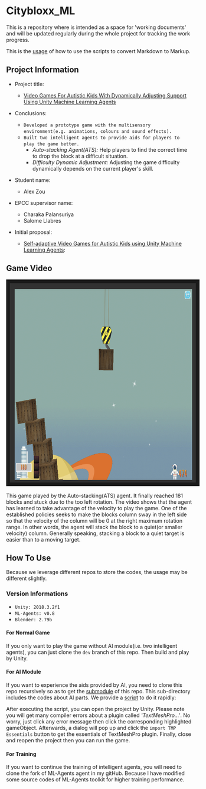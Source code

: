 # Citybloxx_ML
This is a repository where is intended as a space for 'working documents' and will be updated regularly during the whole project for tracking the work progress.
  
This is the [usage](https://github.com/gzrjzcx/Citybloxx_ML/issues/1) of how to use the scripts to convert Markdown to Markup. 

## Project Information
- Project title: 
    - [Video Games For Autistic Kids With Dynamically Adjusting Support Using Unity Machine Learning Agents](https://www.wiki.ed.ac.uk/pages/viewpage.action?spaceKey=hpcdis&title=S1702794+Alex+Zou)

- Conclusions:
    - `Developed a prototype game with the multisensory environment(e.g. animations, colours and sound effects).`
    - `Built two intelligent agents to provide aids for players to play the game better.`
        - *Auto-stacking Agent(ATS):* Help players to find the correct time to drop the block at a difficult situation.
        - *Difficulty Dynamic Adjustment:* Adjusting the game difficulty dynamically depends on the current player's skill.

- Student name:
    - Alex Zou
- EPCC supervisor name:
    - Charaka Palansuriya
    - Salome Llabres

- Initial proposal:
    - [Self-adaptive Video Games for Autistic Kids using Unity Machine Learning Agents](https://www.wiki.ed.ac.uk/display/hpcdis/Self-adaptive+Video+Games+for+Autistic+Kids+using+Unity+Machine+Learning+Agents):


## Game Video

<!-- [![The Video of Auto-stakcing Agent Gameplaying](https://github.com/gzrjzcx/Citybloxx_ML/blob/dev/screenshot/cover.png)](https://www.youtube.com/watch?v=NGrwlK7TIi4&feature=youtu.be) -->

<a href="https://www.youtube.com/watch?v=NGrwlK7TIi4&feature=youtu.be
" target="_blank"><img src="https://github.com/gzrjzcx/Citybloxx_ML/blob/dev/screenshot/cover.png" 
alt="The Video of Auto-stakcing Agent Gameplaying" width="720" height="540" border="10" /></a>


This game played by the Auto-stacking(ATS) agent. It finally reached 181 blocks and stuck due to the too left rotation. The video shows that the agent has learned to take advantage of the velocity to play the game. One of the established policies seeks to make the blocks column sway in the left side so that the velocity of the column will be 0 at the right maximum rotation range.
In other words, the agent will stack the block to a quiet(or smaller velocity) column. Generally speaking, stacking a block to a quiet target is easier than to a moving target.

## How To Use
Because we leverage different repos to store the codes, the usage may be different slightly. 

### Version Informations
- `Unity: 2018.3.2f1`
- `ML-Agents: v0.8`
- `Blender: 2.79b`

#### For Normal Game
If you only want to play the game without AI module(i.e. two intelligent agents), you can just clone the `dev` branch of this repo. Then build and play by Unity.

#### For AI Module
If you want to experience the aids provided by AI, you need to clone this repo recursively so as to get the [submodule](https://github.com/gzrjzcx/CBX_RL) of this repo. This sub-directory includes the codes about AI parts. We provide a [script]() to do it rapidly:

After executing the script, you can open the project by Unity. Please note you will get many compiler errors about a plugin called *'TextMeshPro...'*. No worry, just click any error message then click the corresponding highlighted gameObject. Afterwards, a dialog will pop up and click the `import TMP Essentials` button to get the essentials of TextMeshPro plugin. Finally, close and reopen the project then you can run the game.

#### For Training
If you want to continue the training of intelligent agents, you will need to clone the fork of ML-Agents agent in my gitHub. Because I have modified some source codes of ML-Agents toolkit for higher training performance.
















